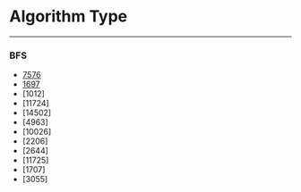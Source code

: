 Algorithm Type
=============
***

### BFS
+ [7576](https://github.com/sladuf/Algorithm/blob/master/BaekJoon/BJ7576.py)
+ [1697](https://github.com/sladuf/Algorithm/blob/master/BaekJoon/BJ1097.py)
+ [1012]
+ [11724]
+ [14502]
+ [4963]
+ [10026]
+ [2206]
+ [2644]
+ [11725]
+ [1707]
+ [3055]
